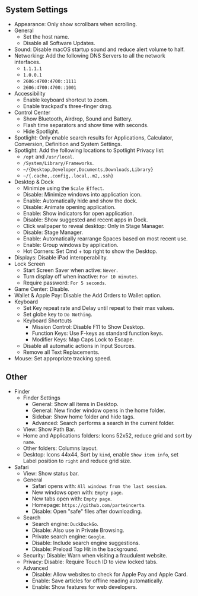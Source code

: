## System Settings
- Appearance: Only show scrollbars when scrolling.
- General
  - Set the host name.
  - Disable all Software Updates.
- Sound: Disable macOS startup sound and reduce alert volume to half.
- Networking: Add the following DNS Servers to all the network interfaces.
  - `1.1.1.1`
  - `1.0.0.1`
  - `2606:4700:4700::1111`
  - `2606:4700:4700::1001`
- Accessibility
  - Enable keyboard shortcut to zoom.
  - Enable trackpad's three-finger drag.
- Control Center
  - Show Bluetooth, Airdrop, Sound and Battery.
  - Flash time separators and show time with seconds.
  - Hide Spotlight.
- Spotlight: Only enable search results for Applications, Calculator,
  Conversion, Definition and System Settings.
- Spotlight: Add the following locations to Spotlight Privacy list:
  - `/opt` and `/usr/local`.
  - `/System/Library/Frameworks`.
  - `~/{Desktop,Developer,Documents,Downloads,Library}`
  - `~/{.cache,.config,.local,.m2,.ssh}`
- Desktop & Dock
  - Minimize using the `Scale Effect`.
  - Disable: Minimize windows into application icon.
  - Enable: Automatically hide and show the dock.
  - Disable: Animate opening application.
  - Enable: Show indicators for open application.
  - Disable: Show suggested and recent apps in Dock.
  - Click wallpaper to reveal desktop: Only in Stage Manager.
  - Disable: Stage Manager.
  - Enable: Automatically rearrange Spaces based on most recent use.
  - Enable: Group windows by application.
  - Hot Corners: Set Cmd + top right to show the Desktop.
- Displays: Disable iPad interoperability.
- Lock Screen
  - Start Screen Saver when active: `Never`.
  - Turn display off when inactive: `For 10 minutes`.
  - Require password: `For 5 seconds`.
- Game Center: Disable.
- Wallet & Apple Pay: Disable the Add Orders to Wallet option.
- Keyboard
  - Set Key repeat rate and Delay until repeat to their max values.
  - Set globe key to `Do Nothing`.
  - Keyboard Shortcuts
    - Mission Control: Disable F11 to Show Desktop.
    - Function Keys: Use F-keys as standard function keys.
    - Modifier Keys: Map Caps Lock to Escape.
  - Disable all automatic actions in Input Sources.
  - Remove all Text Replacements.
- Mouse: Set appropriate tracking speed.

## Other
- Finder
  - Finder Settings
    - General: Show all items in Desktop.
    - General: New finder window opens in the home folder.
    - Sidebar: Show home folder and hide tags.
    - Advanced: Search performs a search in the current folder.
  - View: Show Path Bar.
  - Home and Applications folders: Icons 52x52, reduce grid and sort by `name`.
  - Other folders: Columns layout.
  - Desktop: Icons 44x44, Sort by `kind`, enable `Show item info`, set Label
    position to `right` and reduce grid size.
- Safari
  - View: Show status bar.
  - General
    - Safari opens with: `All windows from the last session`.
    - New windows open with: `Empty page`.
    - New tabs open with: `Empty page`.
    - Homepage: `https://github.com/parteincerta`.
    - Disable: Open "safe" files after downloading.
  - Search
    - Search engine: `DuckDuckGo`.
    - Disable: Also use in Private Browsing.
    - Private search engine: `Google`.
    - Disable: Include search engine suggestions.
    - Disable: Preload Top Hit in the background.
  - Security: Disable: Warn when visiting a fraudulent website.
  - Privacy: Disable: Require Touch ID to view locked tabs.
  - Advanced
    - Disable: Allow websites to check for Apple Pay and Apple Card.
    - Enable: Save articles for offline reading automatically.
    - Enable: Show features for web developers.
